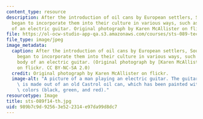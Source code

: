 ```yaml
---
content_type: resource
description: After the introduction of oil cans by European settlers, South Africans
  began to incorporate them into their culture in various ways, such as for the body
  of an electric guitar. Original photograph by Karen McAllister on flickr.
file: https://ol-ocw-studio-app-qa.s3.amazonaws.com/courses/sts-089-technology-and-innovation-in-africa-fall-2014/989b7c9d92563e522314e97da99d8dc7_sts-089f14-th.jpg
file_type: image/jpeg
image_metadata:
  caption: After the introduction of oil cans by European settlers, South Africans
    began to incorporate them into their culture in various ways, such as for the
    body of an electric guitar. (Original photograph by [Karen McAllister](https://www.flickr.com/photos/karen_mcallister_photography/1623253459/in/set-72157602509304283)
    on flickr. CC BY-NC-SA 2.0)
  credit: Original photograph by Karen McAllister on flickr.
  image-alt: "A picture of a man playing an electric guitar. The guitar\u2019s body\
    \ is made out of an old Castrol oil can, which has been painted with South African\
    \ colors (black, green, and red)."
resourcetype: Image
title: sts-089f14-th.jpg
uid: 989b7c9d-9256-3e52-2314-e97da99d8dc7
---
```


